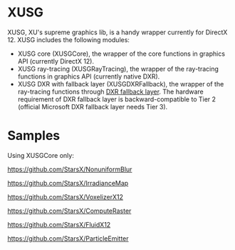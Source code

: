 # XUSG
XUSG, XU's supreme graphics lib, is a handy wrapper currently for DirectX 12. XUSG includes the following modules:

* XUSG core (XUSGCore), the wrapper of the core functions in graphics API (currently DirectX 12).
* XUSG ray-tracing (XUSGRayTracing), the wrapper of the ray-tracing functions in graphics API (currently native DXR).
* XUSG DXR with fallback layer (XUSGDXRFallback), the wrapper of the ray-tracing functions through [DXR fallback layer](https://github.com/Microsoft/DirectX-Graphics-Samples/tree/master/Libraries/D3D12RaytracingFallback). The hardware requirement of DXR fallback layer is backward-compatible to Tier 2 (official Microsoft DXR fallback layer needs Tier 3).

# Samples

Using XUSGCore only:

https://github.com/StarsX/NonuniformBlur

https://github.com/StarsX/IrradianceMap

https://github.com/StarsX/VoxelizerX12

https://github.com/StarsX/ComputeRaster

https://github.com/StarsX/FluidX12

https://github.com/StarsX/ParticleEmitter
